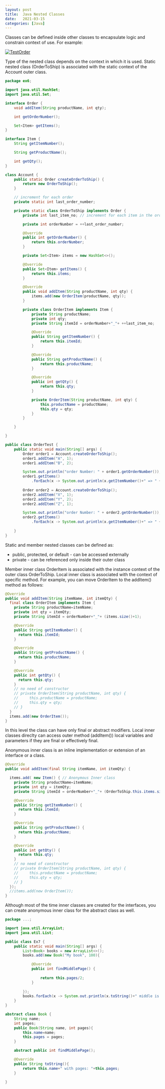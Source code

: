 ```yaml
---
layout: post
title:  Java Nested Classes
date:   2021-03-15
categories: [Java]
---
```




Classes can be defined inside other classes to encapsulate logic and constrain context of use. For example:



[![TestOrder](https://cdn.jsdelivr.net/gh/ojitha/blog@master/uPic/TestOrder.png)](https://cdn.jsdelivr.net/gh/ojitha/blog@master/uPic/TestOrder.png)



<!--more-->

Type of the nested class depends on the context in which it is used. Static nested class (OrderToShip) is associated with the static context of the Account outer class.

```java
package ex6;

import java.util.HashSet;
import java.util.Set;

interface Order {
    void addItem(String productName, int qty);

    int getOrderNumber();

    Set<Item> getItems();
}

interface Item {
    String getItemNumber();

    String getProductName();

    int getQty();
}

class Account {
    public static Order createOrderToShip() {
        return new OrderToShip();
    }

    // increment for each order
    private static int last_order_number;

    private static class OrderToShip implements Order {
        private int last_item_no; // increment for each item in the order

        private int orderNumber = ++last_order_number;

        @Override
        public int getOrderNumber() {
            return this.orderNumber;
        }

        private Set<Item> items = new HashSet<>();

        @Override
        public Set<Item> getItems() {
            return this.items;
        }

        @Override
        public void addItem(String productName, int qty) {
            items.add(new OrderItem(productName, qty));
        }

        private class OrderItem implements Item {
            private String productName;
            private int qty;
            private String itemId = orderNumber+"_"+ ++last_item_no;

            @Override
            public String getItemNumber() {
                return this.itemId;
            }

            @Override
            public String getProductName() {
                return this.productName;
            }

            @Override
            public int getQty() {
                return this.qty;
            }

            private OrderItem(String productName, int qty) {
                this.productName = productName;
                this.qty = qty;
            }
        }

    }

}

public class OrderTest {
    public static void main(String[] args) {
        Order order1 = Account.createOrderToShip();
        order1.addItem("A", 1);
        order1.addItem("B", 2);

        System.out.println("order Number: " + order1.getOrderNumber());
        order1.getItems()
            .forEach(x -> System.out.println(x.getItemNumber()+" => " + x.getProductName()+" : "+x.getQty()));
       
        Order order2 = Account.createOrderToShip();
        order2.addItem("X", 1);
        order2.addItem("Y", 2);
        order2.addItem("Z", 1);

        System.out.println("order Number: " + order2.getOrderNumber());
        order2.getItems()
            .forEach(x -> System.out.println(x.getItemNumber()+" => " + x.getProductName()+" : "+x.getQty()));
       
    }
}

```

Static and member nested classes can be defined as:

- public, protected, or default - can be accessed externally
- private - can be referenced only inside their outer class

Member inner class OrderItem is associated with the instance context of the outer class OrderToShip.
Local inner class is associated with the context of specific method. For example, you can move OrderItem to the addItem() method as follows:

```java
@Override
public void addItem(String itemName, int itemQty) {
  final class OrderItem implements Item {
    private String productName=itemName;
    private int qty = itemQty;
    private String itemId = orderNumber+"_"+ (items.size()+1);

    @Override
    public String getItemNumber() {
      return this.itemId;
    }

    @Override
    public String getProductName() {
      return this.productName;
    }

    @Override
    public int getQty() {
      return this.qty;
    }
    // no need of constructor
    // private OrderItem(String productName, int qty) {
    //     this.productName = productName;
    //     this.qty = qty;
    // }
  }
  items.add(new OrderItem());
}
```

In this level the class can have only final or abstract modifiers. Local inner classes direclty can access outer method (addItem()) local variables and parameters if they are final or effectively final.

Anonymous inner class is an inline implementation or extension of an interface or a class.

```java
@Override
public void addItem(final String itemName, int itemQty) {

  items.add( new Item() { // Anonymous Inner class
    private String productName=itemName;
    private int qty = itemQty;
    private String itemId = orderNumber+"_"+ (OrderToShip.this.items.size()+1);

    @Override
    public String getItemNumber() {
      return this.itemId;
    }

    @Override
    public String getProductName() {
      return this.productName;
    }

    @Override
    public int getQty() {
      return this.qty;
    }
    // no need of constructor
    // private OrderItem(String productName, int qty) {
    //     this.productName = productName;
    //     this.qty = qty;
    // }
  });
  //items.add(new OrderItem());
}

```

Although most of the time inner classes are created for the interfaces, you can create anonymous inner class for the abstract class as well.

```java
package ...;

import java.util.ArrayList;
import java.util.List;

public class Ex7 {
    public static void main(String[] args) {
        List<Book> books = new ArrayList<>();
        books.add(new Book("My book", 100){

            @Override
            public int findMiddlePage() {
                
                return this.pages/2;
            }
            
        });
        books.forEach(x -> System.out.println(x.toString()+" middle is :"+x.findMiddlePage()));
    }
}

abstract class Book {
    String name;
    int pages;
    public Book(String name, int pages){
        this.name=name;
        this.pages = pages;
    }

    abstract public int findMiddlePage();

    @Override
    public String toString(){
        return this.name+" with pages: "+this.pages;
    }

}

```



